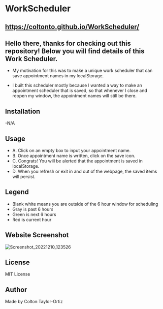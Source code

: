 # WorkScheduler

## https://coltonto.github.io/WorkScheduler/

## Hello there, thanks for checking out this repository! Below you will find details of this Work Scheduler.

- My motivation for this was to make a unique work scheduler that can save appointment names in my localStorage. 

- I built this scheduler mostly because I wanted a way to make an appointment scheduler that is saved, so that whenever I close and reopen my window, the appointment names will still be there. 

## Installation 
-N/A

## Usage 
* A. Click on an empty box to input your appointment name.
* B. Once appointment name is written, click on the save icon.
* C. Congrats! You will be alerted that the appointment is saved in localStorage. 
* D. When you refresh or exit in and out of the webpage, the saved items will persist.

## Legend 
* Blank white means you are outside of the 6 hour window for scheduling
* Gray is past 6 hours
* Green is next 6 hours
* Red is current hour

## Website Screenshot
![Screenshot_20221210_123526](https://user-images.githubusercontent.com/116236745/206842023-c8e3a2b6-2f08-4d12-988d-2e30fcafc1d2.png)

## License 
MIT License

## Author 
Made by Colton Taylor-Ortiz
